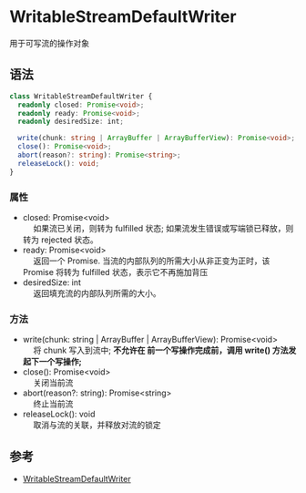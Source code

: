 # WritableStreamDefaultWriter
用于可写流的操作对象

## 语法
```typescript
class WritableStreamDefaultWriter {
  readonly closed: Promise<void>;
  readonly ready: Promise<void>;
  readonly desiredSize: int;

  write(chunk: string | ArrayBuffer | ArrayBufferView): Promise<void>;
  close(): Promise<void>;
  abort(reason?: string): Promise<string>;
  releaseLock(): void;
}
```

### 属性
- closed: Promise&lt;void&gt; <br>
&emsp; 如果流已关闭，则转为 fulfilled 状态; 如果流发生错误或写端锁已释放，则转为 rejected 状态。
- ready: Promise&lt;void&gt; <br>
&emsp; 返回一个 Promise. 当流的内部队列的所需大小从非正变为正时，该 Promise 将转为 fulfilled 状态，表示它不再施加背压
- desiredSize: int<void><br>
&emsp; 返回填充流的内部队列所需的大小。


### 方法
- write(chunk: string | ArrayBuffer | ArrayBufferView):  Promise&lt;void&gt; <br>
&emsp; 将 chunk 写入到流中; **不允许在 前一个写操作完成前，调用 write() 方法发起下一个写操作;**<br>
- close():  Promise&lt;void&gt; <br>
&emsp; 关闭当前流 <br>
- abort(reason?: string):  Promise&lt;string&gt; <br>
&emsp; 终止当前流 <br>
- releaseLock(): void <br>
&emsp;  取消与流的关联，并释放对流的锁定 <br>


## 参考
* [WritableStreamDefaultWriter](https://developer.mozilla.org/en-US/docs/Web/API/WritableStreamDefaultWriter)
